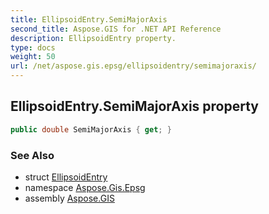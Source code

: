```yaml
---
title: EllipsoidEntry.SemiMajorAxis
second_title: Aspose.GIS for .NET API Reference
description: EllipsoidEntry property. 
type: docs
weight: 50
url: /net/aspose.gis.epsg/ellipsoidentry/semimajoraxis/
---
```

## EllipsoidEntry.SemiMajorAxis property

```csharp
public double SemiMajorAxis { get; }
```

### See Also

* struct [EllipsoidEntry](../)
* namespace [Aspose.Gis.Epsg](../../ellipsoidentry/)
* assembly [Aspose.GIS](../../../)


